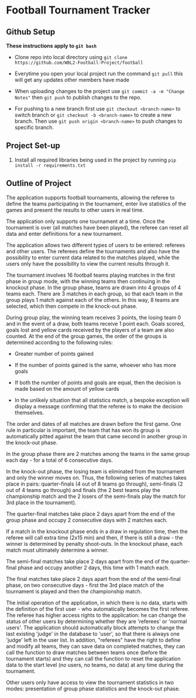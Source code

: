 # Football Tournament Tracker

## Github Setup
**These instructions apply to `git bash`**

* Clone repo into local directory using `git clone https://github.com/WBL2-Football-Project/football`

* Everytime you open your local project run the command `git pull` this will get any updates other members have made

* When uploading changes to the project use `git commit -a -m "Change Notes"` then `git push` to publish changes to the repo.

* For pushing to a new branch first use `git checkout <branch-name>` to switch branch or `git checkout -b <branch-name>` to create a new branch. Then use `git push origin <branch-name>` to push changes to specific branch.

## Project Set-up

1. Install all required libraries being used in the project by running `pip install -r requirements.txt`

## Outline of Project

The application supports football tournaments, allowing the referee to define the teams participating in the tournament, enter live statistics of the games and present the results to other users in real time. 

The application only supports one tournament at a time. Once the tournament is over (all matches have been played), the referee can reset all data and enter definitions for a new tournament. 

The application allows two different types of users to be entered: referees and other users. The referees define the tournaments and also have the possibility to enter current data related to the matches played, while the users only have the possibility to view the current results through it. 

The tournament involves 16 football teams playing matches in the first phase in group mode, with the winning teams then continuing in the knockout phase. In the group phase, teams are drawn into 4 groups of 4 teams each. There are 3 matches in each group, so that each team in the group plays 1 match against each of the others. In this way, 8 teams are selected, which then compete in the knock-out phase. 

During group play, the winning team receives 3 points, the losing team 0 and in the event of a draw, both teams receive 1 point each. Goals scored, goals lost and yellow cards received by the players of a team are also counted. At the end of the group games, the order of the groups is determined according to the following rules: 

- Greater number of points gained 

- If the number of points gained is the same, whoever who has more goals 

- If both the number of points and goals are equal, then the decision is made based on the amount of yellow cards 

- In the unlikely situation that all statistics match, a bespoke exception will display a message confirming that the referee is to make the decision themselves. 

The order and dates of all matches are drawn before the first game. One rule in particular is important, the team that has won its group is automatically pitted against the team that came second in another group in the knock-out phase. 

In the group phase there are 2 matches among the teams in the same group each day - for a total of 6 consecutive days. 

In the knock-out phase, the losing team is eliminated from the tournament and only the winner moves on. Thus, the following series of matches takes place in pairs: quarter-finals (4 out of 8 teams go through), semi-finals (2 out of 4 teams go through) and finals (the 2 best teams play the championship match and the 2 losers of the semi-finals play the match for 3rd place in the tournament). 

The quarter-final matches take place 2 days apart from the end of the group phase and occupy 2 consecutive days with 2 matches each. 

If a match in the knockout phase ends in a draw in regulation time, then the referee will call extra time (2x15 min) and then, if there is still a draw - the winner is determined by penalty shoot-outs. In the knockout phase, each match must ultimately determine a winner. 

The semi-final matches take place 2 days apart from the end of the quarter-final phase and occupy another 2 days, this time with 1 match each. 

The final matches take place 2 days apart from the end of the semi-final phase, on two consecutive days - first the 3rd place match of the tournament is played and then the championship match. 

The initial operation of the application, in which there is no data, starts with the definition of the first user - who automatically becomes the first referee. The referee has higher access rights to the application: he can change the status of other users by determining whether they are 'referees' or 'normal users'. The application should automatically block attempts to change the last existing 'judge' in the database to 'user', so that there is always one 'judge' left in the user list. In addition, "referees" have the right to define and modify all teams, they can save data on completed matches, they can call the function to draw matches between teams once (before the tournament starts) and they can call the function to reset the application data to the start level (no users, no teams, no data) at any time during the tournament.  

Other users only have access to view the tournament statistics in two modes: presentation of group phase statistics and the knock-out phase. 